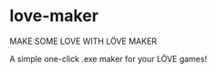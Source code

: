 love-maker
==========
MAKE SOME LOVE WITH LÖVE MAKER

A simple one-click .exe maker for your LÖVE games!
